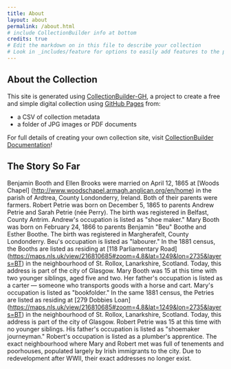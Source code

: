 ```yaml
---
title: About
layout: about
permalink: /about.html
# include CollectionBuilder info at bottom
credits: true
# Edit the markdown on in this file to describe your collection
# Look in _includes/feature for options to easily add features to the page
---
```

## About the Collection

This site is generated using [CollectionBuilder-GH](https://collectionbuilding.github.io/gh/), a project to create a free and simple digital collection using [GitHub Pages](https://pages.github.com/) from: 

- a CSV of collection metadata
- a folder of JPG images or PDF documents 

For full details of creating your own collection site, visit [CollectionBuilder Documentation](https://collectionbuilder.github.io/cb-docs/)!
## The Story So Far
Benjamin Booth and Ellen Brooks were married on April 12, 1865 at [Woods Chapel] (http://www.woodschapel.armagh.anglican.org/en/home) in the parish of Ardtrea, County Londonderry, Ireland. Both of their parents were farmers.
Robert Petrie was born on December 5, 1865 to parents Andrew Petrie and Sarah Petrie (née Perry). The birth was registered in Belfast, County Antrim. Andrew's occupation is listed as "shoe maker."
Mary Booth was born on February 24, 1866 to parents Benjamin "Beu" Boothe and Esther Boothe. The birth was registered in Margherafelt, County Londonderry. Beu's occupation is listed as "labourer."
In the 1881 census, the Booths are listed as residing at [118 Parliamentary Road] (https://maps.nls.uk/view/216810685#zoom=4.8&lat=1249&lon=2735&layers=BT) in the neighbourhood of St. Rollox, Lanarkshire, Scotland. Today, this address is part of the city of Glasgow.
Mary Booth was 15 at this time with two younger siblings, aged five and two. Her father's occupation is listed as a carter — someone who transports goods with a horse and cart. Mary's occupation is listed as "bookfolder."
In the same 1881 census, the Petries are listed as residing at [279 Dobbies Loan] (https://maps.nls.uk/view/216810685#zoom=4.8&lat=1249&lon=2735&layers=BT) in the neighbourhood of St. Rollox, Lanarkshire, Scotland. Today, this address is part of the city of Glasgow.
Robert Petrie was 15 at this time with no younger siblings. His father's occupation is listed as "shoemaker journeyman." Robert's occupation is listed as a plumber's apprentice.
The exact neighbourhood where Mary and Robert met was full of tenements and poorhouses, populated largely by Irish immigrants to the city. Due to redevelopment after WWII, their exact addresses no longer exist. 
